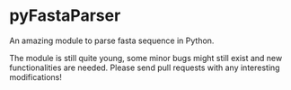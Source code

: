 # pyFastaParser

An amazing module to parse fasta sequence in Python.

The module is still quite young, some minor bugs might still exist and new
functionalities are needed. Please send pull requests with any interesting
modifications!

